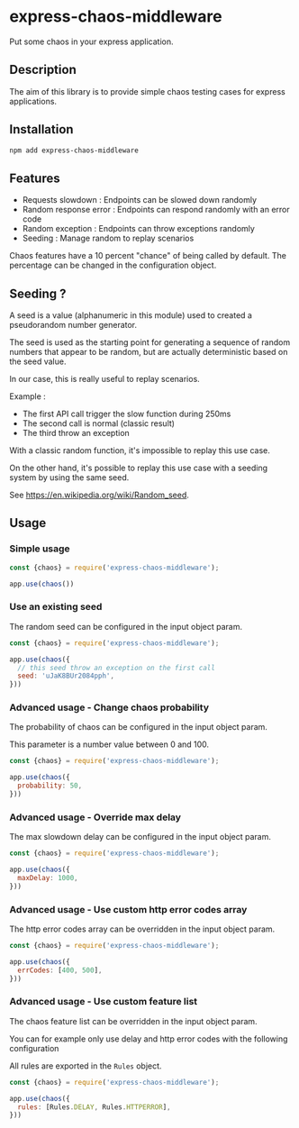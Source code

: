 # express-chaos-middleware

Put some chaos in your express application.

## Description

The aim of this library is to provide simple chaos testing cases for express applications.

## Installation

```sh
npm add express-chaos-middleware
```

## Features

- Requests slowdown : Endpoints can be slowed down randomly 
- Random response error : Endpoints can respond randomly with an error code
- Random exception : Endpoints can throw exceptions randomly
- Seeding : Manage random to replay scenarios

Chaos features have a 10 percent "chance" of being called by default. The percentage can be changed in the configuration object.

## Seeding ?

A seed is a value (alphanumeric in this module) used to created a pseudorandom number generator.

The seed is used as the starting point for generating a sequence of random numbers that appear to be random, but are actually deterministic based on the seed value.

In our case, this is really useful to replay scenarios.

Example :
- The first API call trigger the slow function during 250ms
- The second call is normal (classic result)
- The third throw an exception

With a classic random function, it's impossible to replay this use case.

On the other hand, it's possible to replay this use case with a seeding system by using the same seed.

See https://en.wikipedia.org/wiki/Random_seed.

## Usage

### Simple usage

```js
const {chaos} = require('express-chaos-middleware');

app.use(chaos())
```

### Use an existing seed

The random seed can be configured in the input object param.

```js
const {chaos} = require('express-chaos-middleware');

app.use(chaos({
  // this seed throw an exception on the first call
  seed: 'uJaK8BUr2084pph',
}))
```

### Advanced usage - Change chaos probability

The probability of chaos can be configured in the input object param.

This parameter is a number value between 0 and 100.

```js
const {chaos} = require('express-chaos-middleware');

app.use(chaos({
  probability: 50,
}))
```

### Advanced usage - Override max delay

The max slowdown delay can be configured in the input object param.

```js
const {chaos} = require('express-chaos-middleware');

app.use(chaos({
  maxDelay: 1000,
}))
```

### Advanced usage - Use custom http error codes array

The http error codes array can be overridden in the input object param.

```js
const {chaos} = require('express-chaos-middleware');

app.use(chaos({
  errCodes: [400, 500],
}))
```

### Advanced usage - Use custom feature list 

The chaos feature list can be overridden in the input object param.

You can for example only use delay and http error codes with the following configuration

All rules are exported in the `Rules` object.

```js
const {chaos} = require('express-chaos-middleware');

app.use(chaos({
  rules: [Rules.DELAY, Rules.HTTPERROR],
}))
```

